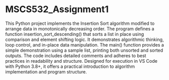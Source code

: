# MSCS532_Assignment1

This Python project implements the Insertion Sort algorithm modified to arrange data in monotonically decreasing order. The program defines a function insertion_sort_descending() that sorts a list in place using comparison and element shifting logic. It demonstrates algorithmic thinking, loop control, and in-place data manipulation. The main() function provides a simple demonstration using a sample list, printing both unsorted and sorted outputs. The code includes detailed comments and adheres to best practices in readability and structure. Designed for execution in VS Code with Python 3.8+, it offers a practical introduction to algorithm implementation and program structure.
